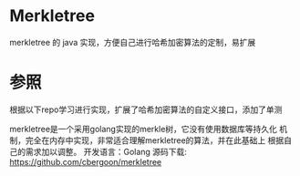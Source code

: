 # Merkletree
merkletree 的 java 实现，方便自己进行哈希加密算法的定制，易扩展

# 参照
根据以下repo学习进行实现，扩展了哈希加密算法的自定义接口，添加了单测

merkletree是一个采用golang实现的merkle树，它没有使用数据库等持久化 机制，完全在内存中实现，非常适合理解merkletree的算法，并在此基础上 根据自己的需求加以调整。
开发语言：Golang
源码下载: https://github.com/cbergoon/merkletree
